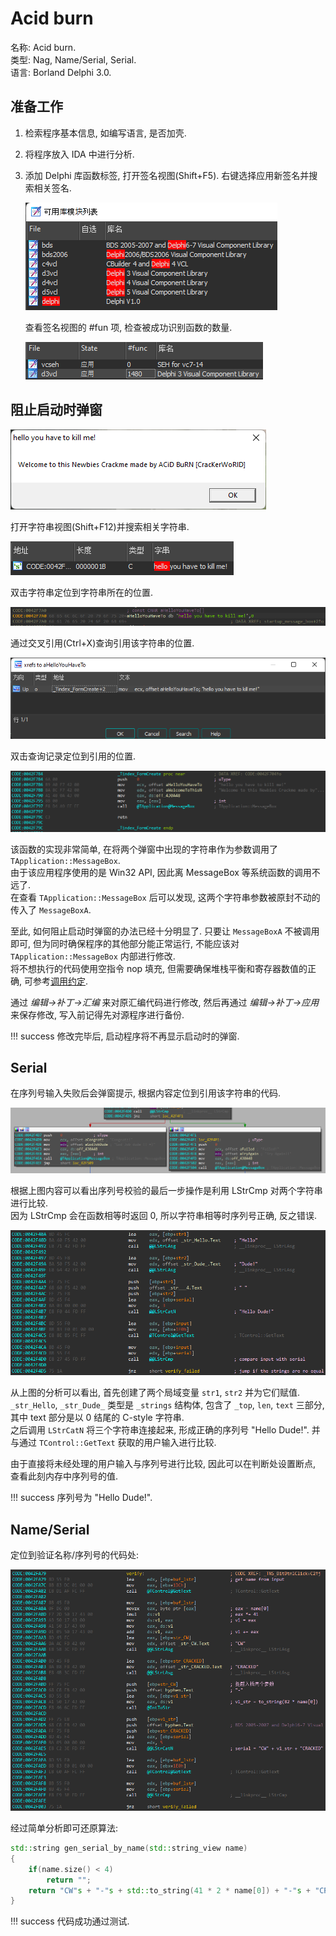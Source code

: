 # Acid burn

名称: Acid burn.  
类型: Nag, Name/Serial, Serial.  
语言: Borland Delphi 3.0.  

## 准备工作

1. 检索程序基本信息, 如编写语言, 是否加壳.
2. 将程序放入 IDA 中进行分析.
3. 添加 Delphi 库函数标签, 打开签名视图(Shift+F5). 右键选择应用新签名并搜索相关签名.

    ![Delphi 签名](./assets/1_sig_delphi.png)  

    查看签名视图的 #fun 项, 检查被成功识别函数的数量.  

    ![签名视图](./assets/1_sig.png)  

## 阻止启动时弹窗

![启动时弹窗](./assets/1_startup_msgbox.png)  

打开字符串视图(Shift+F12)并搜索相关字符串.  

![字符串 "hello"](./assets/1_ida_str_hello.png)  

双击字符串定位到字符串所在的位置.  

![字符串 "hello" 的位置](./assets/1_str_hello_position.png)  

通过交叉引用(Ctrl+X)查询引用该字符串的位置.  

![字符串 "hello" 的交叉引用](./assets/1_str_hello_xref.png)  

双击查询记录定位到引用的位置.  

![index_FromCreate](./assets/1_func_index_FromCreate.png)  

该函数的实现非常简单, 在将两个弹窗中出现的字符串作为参数调用了 `TApplication::MessageBox`.  
由于该应用程序使用的是 Win32 API, 因此离 MessageBox 等系统函数的调用不远了.  
在查看 `TApplication::MessageBox` 后可以发现, 这两个字符串参数被原封不动的传入了 `MessageBoxA`.  

至此, 如何阻止启动时弹窗的办法已经十分明显了. 只要让 `MessageBoxA` 不被调用即可, 但为同时确保程序的其他部分能正常运行, 不能应该对 `TApplication::MessageBox` 内部进行修改.  
将不想执行的代码使用空指令 nop 填充, 但需要确保堆栈平衡和寄存器数值的正确, 可参考[调用约定](../调用约定.md).  

通过 *编辑->补丁->汇编* 来对原汇编代码进行修改, 然后再通过 *编辑->补丁->应用* 来保存修改, 写入前记得先对源程序进行备份.  

!!! success
    修改完毕后, 启动程序将不再显示启动时的弹窗.  

## Serial

在序列号输入失败后会弹窗提示, 根据内容定位到引用该字符串的代码.  

![序列号验证_0](./assets/1_serial_verify_.png)  

根据上图内容可以看出序列号校验的最后一步操作是利用 LStrCmp 对两个字符串进行比较.  
因为 LStrCmp 会在函数相等时返回 0, 所以字符串相等时序列号正确, 反之错误.  

![序列号验证_1](./assets/1_serial_verify.png)  

从上图的分析可以看出, 首先创建了两个局域变量 `str1`, `str2` 并为它们赋值.  `_str_Hello`, `_str_Dude_` 类型是 `_strings` 结构体, 包含了 `_top`, `len`, `text` 三部分, 其中 text 部分是以 0 结尾的 C-style 字符串.  
之后调用 `LStrCatN` 将三个字符串连接起来, 形成正确的序列号 "Hello Dude!". 并与通过 `TControl::GetText` 获取的用户输入进行比较.  

由于直接将未经处理的用户输入与序列号进行比较, 因此可以在判断处设置断点, 查看此刻内存中序列号的值.  

!!! success
    序列号为 "Hello Dude!".  

## Name/Serial

定位到验证名称/序列号的代码处:  

![名称/序列号验证](assets/1_name_serial_verify_.png)  

经过简单分析即可还原算法:  

```cpp
std::string gen_serial_by_name(std::string_view name)
{
    if(name.size() < 4)
        return "";
    return "CW"s + "-"s + std::to_string(41 * 2 * name[0]) + "-"s + "CRACKED"s;
}
```

!!! success
    代码成功通过测试.
